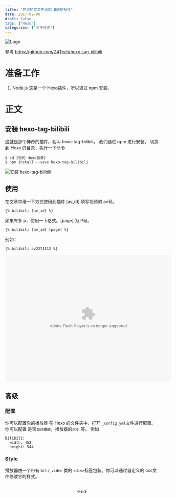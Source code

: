 ```yaml
---
title: "在你的文章中添加 B站的视频"
date: 2017-09-09
draft: false
tags: ["Hexo"]
categories: ["关于博客"]
---
```


<img src="https://mogeko.github.io/images/005/logo.jpg"  alt="Logo"  style="border:0" />

参考 <https://github.com/Z4Tech/hexo-tag-bilibili>

<!--more-->

# 准备工作

1. Node.js 这是一个 Hexo插件，所以通过 npm 安装。

# 正文

## 安装 hexo-tag-bilibili

这就是那个神奇的插件，名叫 hexo-tag-bilibili。
我们通过 npm 进行安装。
切换到 Hexo 的目录，执行一下命令

```shell
$ cd [你的 Hexo目录]
$ npm install --save hexo-tag-bilibili
```

![安装 hexo-tag-bilibili](https://mogeko.github.io/images/005/install_hexo-tag-bilibili.png)

## 使用

在文章中用一下方式使用此插件
[av_id] 填写视频的 av号。

```shell
{% bilibili [av_id] %}
```

如果有多 p，使用一下格式。[page] 为 P号。

```shell
{% bilibili [av_id] [page] %}
```

例如：

```shell
{% bilibili av2271112 %}
```

<embed height="415" width="544" quality="high" allowfullscreen="true" type="application/x-shockwave-flash" src="//static.hdslb.com/miniloader.swf" flashvars="aid=2271112&amp;p=1">

## 高级

### 配置

你可以配置你的播放器
在 Hexo 的文件夹中，打开 `_config.yml`文件进行配置。
你可以配置 是否`自动播放`，播放器的`大小` 等。
例如

```shell
bilibili:
  width: 452
  height: 544
```

### Style

播放器由一个带有 `bili_video` 类的 `<div>`标签包装。你可以通过自定义的 css文件修改它的样式。



<br>

<center>  ·End·  </center>